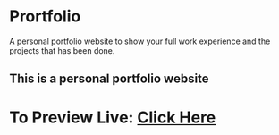 # Prortfolio
A personal portfolio website to show your full work experience and the projects that has been done.
<h2> This is a personal portfolio website </h2>
<h1>To Preview Live: <a href="http://brijeshdev.netlify.app"> Click Here</a> </h1>
